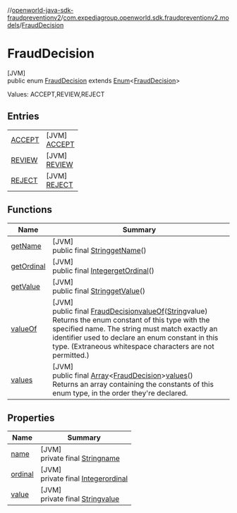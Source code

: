 //[openworld-java-sdk-fraudpreventionv2](../../../index.md)/[com.expediagroup.openworld.sdk.fraudpreventionv2.models](../index.md)/[FraudDecision](index.md)

# FraudDecision

[JVM]\
public enum [FraudDecision](index.md) extends [Enum](https://docs.oracle.com/javase/8/docs/api/java/lang/Enum.html)&lt;[FraudDecision](index.md)&gt;

Values: ACCEPT,REVIEW,REJECT

## Entries

| | |
|---|---|
| [ACCEPT](-a-c-c-e-p-t/index.md) | [JVM]<br>[ACCEPT](-a-c-c-e-p-t/index.md) |
| [REVIEW](-r-e-v-i-e-w/index.md) | [JVM]<br>[REVIEW](-r-e-v-i-e-w/index.md) |
| [REJECT](-r-e-j-e-c-t/index.md) | [JVM]<br>[REJECT](-r-e-j-e-c-t/index.md) |

## Functions

| Name | Summary |
|---|---|
| [getName](index.md#1352197273%2FFunctions%2F-1883119931) | [JVM]<br>public final [String](https://docs.oracle.com/javase/8/docs/api/java/lang/String.html)[getName](index.md#1352197273%2FFunctions%2F-1883119931)() |
| [getOrdinal](index.md#285020165%2FFunctions%2F-1883119931) | [JVM]<br>public final [Integer](https://docs.oracle.com/javase/8/docs/api/java/lang/Integer.html)[getOrdinal](index.md#285020165%2FFunctions%2F-1883119931)() |
| [getValue](get-value.md) | [JVM]<br>public final [String](https://docs.oracle.com/javase/8/docs/api/java/lang/String.html)[getValue](get-value.md)() |
| [valueOf](value-of.md) | [JVM]<br>public final [FraudDecision](index.md)[valueOf](value-of.md)([String](https://docs.oracle.com/javase/8/docs/api/java/lang/String.html)value)<br>Returns the enum constant of this type with the specified name. The string must match exactly an identifier used to declare an enum constant in this type. (Extraneous whitespace characters are not permitted.) |
| [values](values.md) | [JVM]<br>public final [Array](https://kotlinlang.org/api/latest/jvm/stdlib/kotlin/-array/index.html)&lt;[FraudDecision](index.md)&gt;[values](values.md)()<br>Returns an array containing the constants of this enum type, in the order they're declared. |

## Properties

| Name | Summary |
|---|---|
| [name](../-verification-type/_3_-d-s/index.md#-372974862%2FProperties%2F-1883119931) | [JVM]<br>private final [String](https://docs.oracle.com/javase/8/docs/api/java/lang/String.html)[name](../-verification-type/_3_-d-s/index.md#-372974862%2FProperties%2F-1883119931) |
| [ordinal](../-verification-type/_3_-d-s/index.md#-739389684%2FProperties%2F-1883119931) | [JVM]<br>private final [Integer](https://docs.oracle.com/javase/8/docs/api/java/lang/Integer.html)[ordinal](../-verification-type/_3_-d-s/index.md#-739389684%2FProperties%2F-1883119931) |
| [value](-r-e-j-e-c-t/index.md#-573889550%2FProperties%2F-1883119931) | [JVM]<br>private final [String](https://docs.oracle.com/javase/8/docs/api/java/lang/String.html)[value](-r-e-j-e-c-t/index.md#-573889550%2FProperties%2F-1883119931) |
